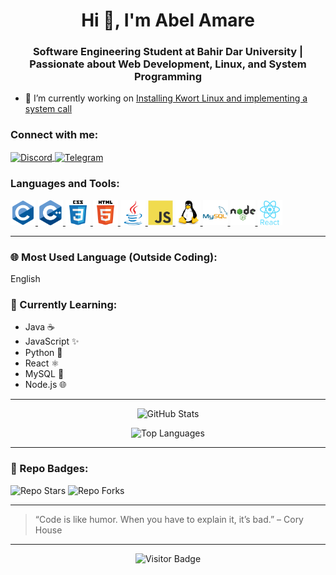<h1 align="center">Hi 👋, I'm Abel Amare</h1>
<h3 align="center">Software Engineering Student at Bahir Dar University | Passionate about Web Development, Linux, and System Programming</h3>

- 🔭 I’m currently working on <a href="https://github.com/codebyabel/OSSP-KWORTLINUX-Abel" target="_blank">Installing Kwort Linux and implementing a system call</a>

<h3 align="left">Connect with me:</h3>
<p align="left">
  <a href="https://discord.gg/Hcj54CPd" target="_blank" rel="noopener noreferrer">
    <img align="center" src="https://raw.githubusercontent.com/rahuldkjain/github-profile-readme-generator/master/src/images/icons/Social/discord.svg" alt="Discord" height="30" width="40" />
  </a>
  <a href="https://t.me/Leoabelu" target="_blank" rel="noopener noreferrer">
    <img align="center" src="https://cdn.jsdelivr.net/gh/simple-icons/simple-icons/icons/telegram.svg" alt="Telegram" height="30" width="40" />
  </a>
</p>

<h3 align="left">Languages and Tools:</h3>
<p align="left">
  <a href="https://www.cprogramming.com/" target="_blank" rel="noreferrer">
    <img src="https://raw.githubusercontent.com/devicons/devicon/master/icons/c/c-original.svg" alt="c" width="40" height="40"/>
  </a>
  <a href="https://www.w3schools.com/cpp/" target="_blank" rel="noreferrer">
    <img src="https://raw.githubusercontent.com/devicons/devicon/master/icons/cplusplus/cplusplus-original.svg" alt="cplusplus" width="40" height="40"/>
  </a>
  <a href="https://www.w3schools.com/css/" target="_blank" rel="noreferrer">
    <img src="https://raw.githubusercontent.com/devicons/devicon/master/icons/css3/css3-original-wordmark.svg" alt="css3" width="40" height="40"/>
  </a>
  <a href="https://www.w3.org/html/" target="_blank" rel="noreferrer">
    <img src="https://raw.githubusercontent.com/devicons/devicon/master/icons/html5/html5-original-wordmark.svg" alt="html5" width="40" height="40"/>
  </a>
  <a href="https://www.java.com" target="_blank" rel="noreferrer">
    <img src="https://raw.githubusercontent.com/devicons/devicon/master/icons/java/java-original.svg" alt="java" width="40" height="40"/>
  </a>
  <a href="https://developer.mozilla.org/en-US/docs/Web/JavaScript" target="_blank" rel="noreferrer">
    <img src="https://raw.githubusercontent.com/devicons/devicon/master/icons/javascript/javascript-original.svg" alt="javascript" width="40" height="40"/>
  </a>
  <a href="https://www.linux.org/" target="_blank" rel="noreferrer">
    <img src="https://raw.githubusercontent.com/devicons/devicon/master/icons/linux/linux-original.svg" alt="linux" width="40" height="40"/>
  </a>
  <a href="https://www.mysql.com/" target="_blank" rel="noreferrer">
    <img src="https://raw.githubusercontent.com/devicons/devicon/master/icons/mysql/mysql-original-wordmark.svg" alt="mysql" width="40" height="40"/>
  </a>
  <a href="https://nodejs.org" target="_blank" rel="noreferrer">
    <img src="https://raw.githubusercontent.com/devicons/devicon/master/icons/nodejs/nodejs-original-wordmark.svg" alt="nodejs" width="40" height="40"/>
  </a>
  <a href="https://reactjs.org/" target="_blank" rel="noreferrer">
    <img src="https://raw.githubusercontent.com/devicons/devicon/master/icons/react/react-original-wordmark.svg" alt="react" width="40" height="40"/>
  </a>
</p>

---

<h3 align="left">🌐 Most Used Language (Outside Coding):</h3>
<p>English</p>

<h3 align="left">🚀 Currently Learning:</h3>
<ul>
  <li>Java ☕</li>
  <li>JavaScript ✨</li>
  <li>Python 🐍</li>
  <li>React ⚛️</li>
  <li>MySQL 🐬</li>
  <li>Node.js 🌐</li>
</ul>

---

<p align="center">
  <img src="https://github-readme-stats.vercel.app/api?username=codebyabel&show_icons=true&count_private=true&include_all_commits=true&theme=dracula" alt="GitHub Stats" />
</p>

<p align="center">
  <img src="https://github-readme-stats.vercel.app/api/top-langs/?username=codebyabel&layout=compact&theme=dracula" alt="Top Languages" />
</p>

---

<h3 align="left">📌 Repo Badges:</h3>
<p>
  <img src="https://img.shields.io/github/stars/codebyabel/OSSP-KWORTLINUX-Abel?style=social" alt="Repo Stars" />
  <img src="https://img.shields.io/github/forks/codebyabel/OSSP-KWORTLINUX-Abel?style=social" alt="Repo Forks" />
</p>

---

> “Code is like humor. When you have to explain it, it’s bad.” – Cory House

---

<p align="center">
  <img src="https://visitor-badge.laobi.icu/badge?page_id=codebyabel.codebyabel" alt="Visitor Badge"/>
</p>
